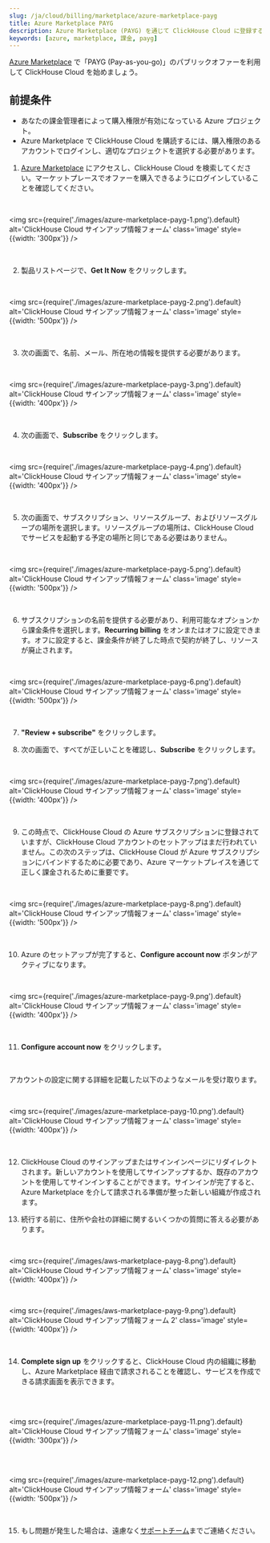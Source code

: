 ```yaml
---
slug: /ja/cloud/billing/marketplace/azure-marketplace-payg
title: Azure Marketplace PAYG
description: Azure Marketplace (PAYG) を通じて ClickHouse Cloud に登録する方法。
keywords: [azure, marketplace, 課金, payg]
---
```


[Azure Marketplace](https://azuremarketplace.microsoft.com/en-us/marketplace/apps) で「PAYG (Pay-as-you-go)」のパブリックオファーを利用して ClickHouse Cloud を始めましょう。

## 前提条件

- あなたの課金管理者によって購入権限が有効になっている Azure プロジェクト。
- Azure Marketplace で ClickHouse Cloud を購読するには、購入権限のあるアカウントでログインし、適切なプロジェクトを選択する必要があります。

1. [Azure Marketplace](https://azuremarketplace.microsoft.com/en-us/marketplace/apps) にアクセスし、ClickHouse Cloud を検索してください。マーケットプレースでオファーを購入できるようにログインしていることを確認してください。

<br />

<img src={require('./images/azure-marketplace-payg-1.png').default}
    alt='ClickHouse Cloud サインアップ情報フォーム'
    class='image'
    style={{width: '300px'}}
/>

<br />

2. 製品リストページで、**Get It Now** をクリックします。

<br />

<img src={require('./images/azure-marketplace-payg-2.png').default}
    alt='ClickHouse Cloud サインアップ情報フォーム'
    class='image'
    style={{width: '500px'}}
/>

<br />

3. 次の画面で、名前、メール、所在地の情報を提供する必要があります。

<br />

<img src={require('./images/azure-marketplace-payg-3.png').default}
    alt='ClickHouse Cloud サインアップ情報フォーム'
    class='image'
    style={{width: '400px'}}
/>

<br />

4. 次の画面で、**Subscribe** をクリックします。

<br />

<img src={require('./images/azure-marketplace-payg-4.png').default}
    alt='ClickHouse Cloud サインアップ情報フォーム'
    class='image'
    style={{width: '400px'}}
/>

<br />

5. 次の画面で、サブスクリプション、リソースグループ、およびリソースグループの場所を選択します。リソースグループの場所は、ClickHouse Cloud でサービスを起動する予定の場所と同じである必要はありません。

<br />

<img src={require('./images/azure-marketplace-payg-5.png').default}
    alt='ClickHouse Cloud サインアップ情報フォーム'
    class='image'
    style={{width: '500px'}}
/>

<br />

6. サブスクリプションの名前を提供する必要があり、利用可能なオプションから課金条件を選択します。**Recurring billing** をオンまたはオフに設定できます。オフに設定すると、課金条件が終了した時点で契約が終了し、リソースが廃止されます。

<br />

<img src={require('./images/azure-marketplace-payg-6.png').default}
    alt='ClickHouse Cloud サインアップ情報フォーム'
    class='image'
    style={{width: '500px'}}
/>

<br />

7. **"Review + subscribe"** をクリックします。

8. 次の画面で、すべてが正しいことを確認し、**Subscribe** をクリックします。

<br />

<img src={require('./images/azure-marketplace-payg-7.png').default}
    alt='ClickHouse Cloud サインアップ情報フォーム'
    class='image'
    style={{width: '400px'}}
/>

<br />

9. この時点で、ClickHouse Cloud の Azure サブスクリプションに登録されていますが、ClickHouse Cloud アカウントのセットアップはまだ行われていません。この次のステップは、ClickHouse Cloud が Azure サブスクリプションにバインドするために必要であり、Azure マーケットプレイスを通じて正しく課金されるために重要です。

<br />

<img src={require('./images/azure-marketplace-payg-8.png').default}
    alt='ClickHouse Cloud サインアップ情報フォーム'
    class='image'
    style={{width: '500px'}}
/>

<br />

10. Azure のセットアップが完了すると、**Configure account now** ボタンがアクティブになります。

<br />

<img src={require('./images/azure-marketplace-payg-9.png').default}
    alt='ClickHouse Cloud サインアップ情報フォーム'
    class='image'
    style={{width: '400px'}}
/>

<br />

11. **Configure account now** をクリックします。

<br />

アカウントの設定に関する詳細を記載した以下のようなメールを受け取ります。

<br />

<img src={require('./images/azure-marketplace-payg-10.png').default}
    alt='ClickHouse Cloud サインアップ情報フォーム'
    class='image'
    style={{width: '400px'}}
/>

<br />

12. ClickHouse Cloud のサインアップまたはサインインページにリダイレクトされます。新しいアカウントを使用してサインアップするか、既存のアカウントを使用してサインインすることができます。サインインが完了すると、Azure Marketplace を介して請求される準備が整った新しい組織が作成されます。

13. 続行する前に、住所や会社の詳細に関するいくつかの質問に答える必要があります。

<br />

<img src={require('./images/aws-marketplace-payg-8.png').default}
    alt='ClickHouse Cloud サインアップ情報フォーム'
    class='image'
    style={{width: '400px'}}
/>

<br />

<img src={require('./images/aws-marketplace-payg-9.png').default}
    alt='ClickHouse Cloud サインアップ情報フォーム 2'
    class='image'
    style={{width: '400px'}}
/>

<br />

14. **Complete sign up** をクリックすると、ClickHouse Cloud 内の組織に移動し、Azure Marketplace 経由で請求されることを確認し、サービスを作成できる請求画面を表示できます。

<br />

<br />

<img src={require('./images/azure-marketplace-payg-11.png').default}
    alt='ClickHouse Cloud サインアップ情報フォーム'
    class='image'
    style={{width: '300px'}}
/>

<br />

<br />

<img src={require('./images/azure-marketplace-payg-12.png').default}
    alt='ClickHouse Cloud サインアップ情報フォーム'
    class='image'
    style={{width: '500px'}}
/>

<br />

15. もし問題が発生した場合は、遠慮なく[サポートチーム](https://clickhouse.com/support/program)までご連絡ください。
